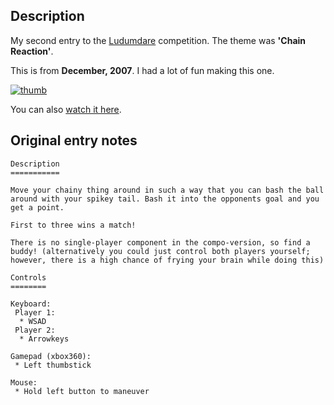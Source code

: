 ## Description

My second entry to the [Ludumdare](http://www.ludumdare.com/) competition. The theme was **'Chain Reaction'**.

This is from **December, 2007**. I had a lot of fun making this one.

[![thumb](https://raw.github.com/jhauberg/LD10/master/screenshot-thumb.png)](https://raw.github.com/jhauberg/LD10/master/screenshot.png)

You can also [watch it here](https://www.youtube.com/watch?v=chAGzlgH-d8).

## Original entry notes

```
Description
===========

Move your chainy thing around in such a way that you can bash the ball around with your spikey tail. Bash it into the opponents goal and you get a point.

First to three wins a match!

There is no single-player component in the compo-version, so find a buddy! (alternatively you could just control both players yourself; however, there is a high chance of frying your brain while doing this)

Controls
========

Keyboard:
 Player 1: 
  * WSAD 
 Player 2: 
  * Arrowkeys

Gamepad (xbox360):
 * Left thumbstick

Mouse:
 * Hold left button to maneuver
```